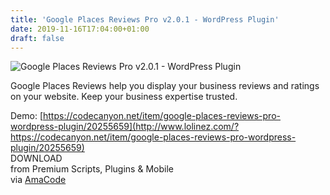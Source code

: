 ```yaml
---
title: 'Google Places Reviews Pro v2.0.1 - WordPress Plugin'
date: 2019-11-16T17:04:00+01:00
draft: false
---
```


![Google Places Reviews Pro v2.0.1 - WordPress Plugin](http://www.codelist.cc/uploads/posts/2019-06/1561269112_google-places-reviews-pro-v1.7.1-wordpress-plugin.jpg "Google Places Reviews Pro v2.0.1 - WordPress Plugin")  
  
Google Places Reviews help you display your business reviews and ratings on your website. Keep your business expertise trusted.  
  
Demo: [https://codecanyon.net/item/google-places-reviews-pro-wordpress-plugin/20255659](http://www.lolinez.com/?https://codecanyon.net/item/google-places-reviews-pro-wordpress-plugin/20255659)  
DOWNLOAD  
from Premium Scripts, Plugins & Mobile  
via [AmaCode](https://amazcode.ooo)